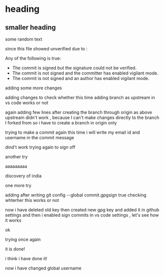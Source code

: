 # heading

## smaller heading

some random text

since this file showed unverified due to :

Any of the following is true:
- The commit is signed but the signature could not be verified.
- The commit is not signed and the committer has enabled vigilant mode.
- The commit is not signed and an author has enabled vigilant mode.

adding some more changes

adding changes to check whether this time adding branch as upstream in vs code works or not

again adding few lines after creating the branch through origin as above upstream didn't work , because I can't make changes directly to the branch I forked from
so i have to create a branch in origin only

trying to make a commit again this time i will write my email id and username in the commit message

dind't work trying again to sign off

another try

aaaaaaaaa

discovery of india

one more try

adding after writing git config --global commit.gpgsign true checking whterher this works or not

now i have deleted old key
then created new gpg key and added it in github settings
and then i enabled sign commits in vs code settings , let's see how it works

ok

trying once again

it is done!

i think i have done it!

now i have changed global username